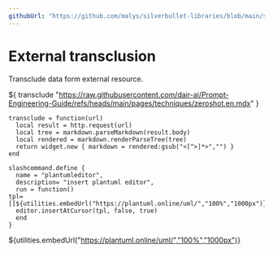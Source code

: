 ```yaml
---
githubUrl: "https://github.com/malys/silverbullet-libraries/blob/main/src/ExternalTransclusion.md"
---
```


# External transclusion
Transclude data form external resource.


${ transclude "https://raw.githubusercontent.com/dair-ai/Prompt-Engineering-Guide/refs/heads/main/pages/techniques/zeroshot.en.mdx" }


```space-lua
transclude = function(url)
  local result = http.request(url)
  local tree = markdown.parseMarkdown(result.body)
  local rendered = markdown.renderParseTree(tree)
  return widget.new { markdown = rendered:gsub("<[^>]*>","") }
end
```



```space-lua
slashcommand.define {
  name = "plantumleditor",
  description= "insert plantuml editor",
  run = function()
tpl=[[${utilities.embedUrl("https://plantuml.online/uml/","100%","1000px")}]]
  editor.insertAtCursor(tpl, false, true)
  end
}
```

${utilities.embedUrl("https://plantuml.online/uml/","100%","1000px")}

